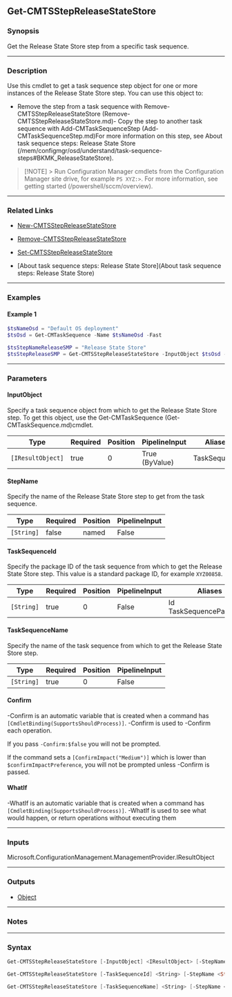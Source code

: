 Get-CMTSStepReleaseStateStore
-----------------------------




### Synopsis
Get the Release State Store step from a specific task sequence.



---


### Description

Use this cmdlet to get a task sequence step object for one or more instances of the Release State Store step. You can use this object to:



- Remove the step from a task sequence with Remove-CMTSStepReleaseStateStore (Remove-CMTSStepReleaseStateStore.md)- Copy the step to another task sequence with Add-CMTaskSequenceStep (Add-CMTaskSequenceStep.md)For more information on this step, see About task sequence steps: Release State Store (/mem/configmgr/osd/understand/task-sequence-steps#BKMK_ReleaseStateStore).



> [!NOTE] > Run Configuration Manager cmdlets from the Configuration Manager site drive, for example `PS XYZ:>`. For more information, see getting started (/powershell/sccm/overview).



---


### Related Links
* [New-CMTSStepReleaseStateStore](New-CMTSStepReleaseStateStore)



* [Remove-CMTSStepReleaseStateStore](Remove-CMTSStepReleaseStateStore)



* [Set-CMTSStepReleaseStateStore](Set-CMTSStepReleaseStateStore)



* [About task sequence steps: Release State Store](About task sequence steps: Release State Store)





---


### Examples
#### Example 1
```PowerShell
$tsNameOsd = "Default OS deployment"
$tsOsd = Get-CMTaskSequence -Name $tsNameOsd -Fast

$tsStepNameReleaseSMP = "Release State Store"
$tsStepReleaseSMP = Get-CMTSStepReleaseStateStore -InputObject $tsOsd -StepName $tsStepNameReleaseSMP
```



---


### Parameters
#### **InputObject**

Specify a task sequence object from which to get the Release State Store step. To get this object, use the Get-CMTaskSequence (Get-CMTaskSequence.md)cmdlet.






|Type             |Required|Position|PipelineInput |Aliases     |
|-----------------|--------|--------|--------------|------------|
|`[IResultObject]`|true    |0       |True (ByValue)|TaskSequence|



#### **StepName**

Specify the name of the Release State Store step to get from the task sequence.






|Type      |Required|Position|PipelineInput|
|----------|--------|--------|-------------|
|`[String]`|false   |named   |False        |



#### **TaskSequenceId**

Specify the package ID of the task sequence from which to get the Release State Store step. This value is a standard package ID, for example `XYZ00858`.






|Type      |Required|Position|PipelineInput|Aliases                     |
|----------|--------|--------|-------------|----------------------------|
|`[String]`|true    |0       |False        |Id<br/>TaskSequencePackageId|



#### **TaskSequenceName**

Specify the name of the task sequence from which to get the Release State Store step.






|Type      |Required|Position|PipelineInput|
|----------|--------|--------|-------------|
|`[String]`|true    |0       |False        |



#### **Confirm**
-Confirm is an automatic variable that is created when a command has ```[CmdletBinding(SupportsShouldProcess)]```.
-Confirm is used to -Confirm each operation.

If you pass ```-Confirm:$false``` you will not be prompted.


If the command sets a ```[ConfirmImpact("Medium")]``` which is lower than ```$confirmImpactPreference```, you will not be prompted unless -Confirm is passed.

#### **WhatIf**
-WhatIf is an automatic variable that is created when a command has ```[CmdletBinding(SupportsShouldProcess)]```.
-WhatIf is used to see what would happen, or return operations without executing them


---


### Inputs
Microsoft.ConfigurationManagement.ManagementProvider.IResultObject





---


### Outputs
* [Object](https://learn.microsoft.com/en-us/dotnet/api/System.Object)






---


### Notes




---


### Syntax
```PowerShell
Get-CMTSStepReleaseStateStore [-InputObject] <IResultObject> [-StepName <String>] [-Confirm] [-WhatIf] [<CommonParameters>]
```
```PowerShell
Get-CMTSStepReleaseStateStore [-TaskSequenceId] <String> [-StepName <String>] [-Confirm] [-WhatIf] [<CommonParameters>]
```
```PowerShell
Get-CMTSStepReleaseStateStore [-TaskSequenceName] <String> [-StepName <String>] [-Confirm] [-WhatIf] [<CommonParameters>]
```
